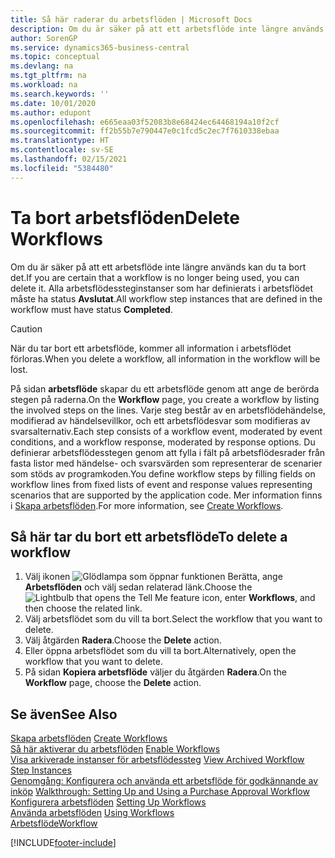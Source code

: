 ```yaml
---
title: Så här raderar du arbetsflöden | Microsoft Docs
description: Om du är säker på att ett arbetsflöde inte längre används kan du ta bort det. Alla arbetsflödessteginstanser som har definierats i arbetsflödet måste ha status **Avslutat**.
author: SorenGP
ms.service: dynamics365-business-central
ms.topic: conceptual
ms.devlang: na
ms.tgt_pltfrm: na
ms.workload: na
ms.search.keywords: ''
ms.date: 10/01/2020
ms.author: edupont
ms.openlocfilehash: e665eaa03f52083b8e68424ec64468194a10f2cf
ms.sourcegitcommit: ff2b55b7e790447e0c1fcd5c2ec7f7610338ebaa
ms.translationtype: HT
ms.contentlocale: sv-SE
ms.lasthandoff: 02/15/2021
ms.locfileid: "5384480"
---
```

# <a name="delete-workflows"></a><span data-ttu-id="28e31-104">Ta bort arbetsflöden</span><span class="sxs-lookup"><span data-stu-id="28e31-104">Delete Workflows</span></span>
<span data-ttu-id="28e31-105">Om du är säker på att ett arbetsflöde inte längre används kan du ta bort det.</span><span class="sxs-lookup"><span data-stu-id="28e31-105">If you are certain that a workflow is no longer being used, you can delete it.</span></span> <span data-ttu-id="28e31-106">Alla arbetsflödessteginstanser som har definierats i arbetsflödet måste ha status **Avslutat**.</span><span class="sxs-lookup"><span data-stu-id="28e31-106">All workflow step instances that are defined in the workflow must have status **Completed**.</span></span>  

> [!CAUTION]  
>  <span data-ttu-id="28e31-107">När du tar bort ett arbetsflöde, kommer all information i arbetsflödet förloras.</span><span class="sxs-lookup"><span data-stu-id="28e31-107">When you delete a workflow, all information in the workflow will be lost.</span></span>  

 <span data-ttu-id="28e31-108">På sidan **arbetsflöde** skapar du ett arbetsflöde genom att ange de berörda stegen på raderna.</span><span class="sxs-lookup"><span data-stu-id="28e31-108">On the **Workflow** page, you create a workflow by listing the involved steps on the lines.</span></span> <span data-ttu-id="28e31-109">Varje steg består av en arbetsflödehändelse, modifierad av händelsevillkor, och ett arbetsflödesvar som modifieras av svarsalternativ.</span><span class="sxs-lookup"><span data-stu-id="28e31-109">Each step consists of a workflow event, moderated by event conditions, and a workflow response, moderated by response options.</span></span> <span data-ttu-id="28e31-110">Du definierar arbetsflödesstegen genom att fylla i fält på arbetsflödesrader från fasta listor med händelse- och svarsvärden som representerar de scenarier som stöds av programkoden.</span><span class="sxs-lookup"><span data-stu-id="28e31-110">You define workflow steps by filling fields on workflow lines from fixed lists of event and response values representing scenarios that are supported by the application code.</span></span> <span data-ttu-id="28e31-111">Mer information finns i [Skapa arbetsflöden](across-how-to-create-workflows.md).</span><span class="sxs-lookup"><span data-stu-id="28e31-111">For more information, see [Create Workflows](across-how-to-create-workflows.md).</span></span>  

## <a name="to-delete-a-workflow"></a><span data-ttu-id="28e31-112">Så här tar du bort ett arbetsflöde</span><span class="sxs-lookup"><span data-stu-id="28e31-112">To delete a workflow</span></span>  
1.  <span data-ttu-id="28e31-113">Välj ikonen ![Glödlampa som öppnar funktionen Berätta](media/ui-search/search_small.png "Berätta vad du vill göra"), ange **Arbetsflöden** och välj sedan relaterad länk.</span><span class="sxs-lookup"><span data-stu-id="28e31-113">Choose the ![Lightbulb that opens the Tell Me feature](media/ui-search/search_small.png "Tell me what you want to do") icon, enter **Workflows**, and then choose the related link.</span></span>  
2.  <span data-ttu-id="28e31-114">Välj arbetsflödet som du vill ta bort.</span><span class="sxs-lookup"><span data-stu-id="28e31-114">Select the workflow that you want to delete.</span></span>  
3.  <span data-ttu-id="28e31-115">Välj åtgärden **Radera**.</span><span class="sxs-lookup"><span data-stu-id="28e31-115">Choose the **Delete** action.</span></span>  
4.  <span data-ttu-id="28e31-116">Eller öppna arbetsflödet som du vill ta bort.</span><span class="sxs-lookup"><span data-stu-id="28e31-116">Alternatively, open the workflow that you want to delete.</span></span>  
5.  <span data-ttu-id="28e31-117">På sidan **Kopiera arbetsflöde** väljer du åtgärden **Radera**.</span><span class="sxs-lookup"><span data-stu-id="28e31-117">On the **Workflow** page, choose the **Delete** action.</span></span>  

## <a name="see-also"></a><span data-ttu-id="28e31-118">Se även</span><span class="sxs-lookup"><span data-stu-id="28e31-118">See Also</span></span>  
 <span data-ttu-id="28e31-119">[Skapa arbetsflöden](across-how-to-create-workflows.md) </span><span class="sxs-lookup"><span data-stu-id="28e31-119">[Create Workflows](across-how-to-create-workflows.md) </span></span>  
 <span data-ttu-id="28e31-120">[Så här aktiverar du arbetsflöden](across-how-to-enable-workflows.md) </span><span class="sxs-lookup"><span data-stu-id="28e31-120">[Enable Workflows](across-how-to-enable-workflows.md) </span></span>  
 <span data-ttu-id="28e31-121">[Visa arkiverade instanser för arbetsflödessteg](across-how-to-view-archived-workflow-step-instances.md) </span><span class="sxs-lookup"><span data-stu-id="28e31-121">[View Archived Workflow Step Instances](across-how-to-view-archived-workflow-step-instances.md) </span></span>  
 <span data-ttu-id="28e31-122">[Genomgång: Konfigurera och använda ett arbetsflöde för godkännande av inköp](walkthrough-setting-up-and-using-a-purchase-approval-workflow.md) </span><span class="sxs-lookup"><span data-stu-id="28e31-122">[Walkthrough: Setting Up and Using a Purchase Approval Workflow](walkthrough-setting-up-and-using-a-purchase-approval-workflow.md) </span></span>  
 <span data-ttu-id="28e31-123">[Konfigurera arbetsflöden](across-set-up-workflows.md) </span><span class="sxs-lookup"><span data-stu-id="28e31-123">[Setting Up Workflows](across-set-up-workflows.md) </span></span>  
 <span data-ttu-id="28e31-124">[Använda arbetsflöden](across-use-workflows.md) </span><span class="sxs-lookup"><span data-stu-id="28e31-124">[Using Workflows](across-use-workflows.md) </span></span>  
 [<span data-ttu-id="28e31-125">Arbetsflöde</span><span class="sxs-lookup"><span data-stu-id="28e31-125">Workflow</span></span>](across-workflow.md)   


[!INCLUDE[footer-include](includes/footer-banner.md)]
